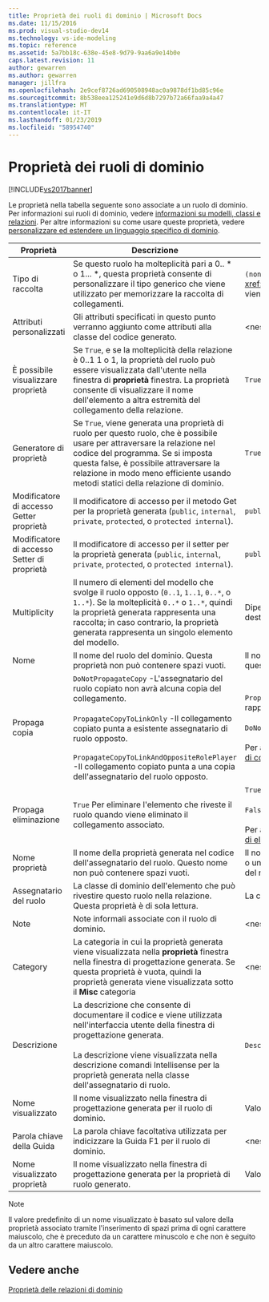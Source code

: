 ```yaml
---
title: Proprietà dei ruoli di dominio | Microsoft Docs
ms.date: 11/15/2016
ms.prod: visual-studio-dev14
ms.technology: vs-ide-modeling
ms.topic: reference
ms.assetid: 5a7bb18c-638e-45e8-9d79-9aa6a9e14b0e
caps.latest.revision: 11
author: gewarren
ms.author: gewarren
manager: jillfra
ms.openlocfilehash: 2e9cef8726ad690508948ac0a9878df1bd85c96e
ms.sourcegitcommit: 8b538eea125241e9d6d8b7297b72a66faa9a4a47
ms.translationtype: MT
ms.contentlocale: it-IT
ms.lasthandoff: 01/23/2019
ms.locfileid: "58954740"
---
```

# <a name="properties-of-domain-roles"></a>Proprietà dei ruoli di dominio
[!INCLUDE[vs2017banner](../includes/vs2017banner.md)]

Le proprietà nella tabella seguente sono associate a un ruolo di dominio. Per informazioni sui ruoli di dominio, vedere [informazioni su modelli, classi e relazioni](../modeling/understanding-models-classes-and-relationships.md). Per altre informazioni su come usare queste proprietà, vedere [personalizzare ed estendere un linguaggio specifico di dominio](../modeling/customizing-and-extending-a-domain-specific-language.md).  
  
|Proprietà|Descrizione|Impostazione predefinita|  
|--------------|-----------------|-------------|  
|Tipo di raccolta|Se questo ruolo ha molteplicità pari a 0.. * o 1... \*, questa proprietà consente di personalizzare il tipo generico che viene utilizzato per memorizzare la raccolta di collegamenti.|`(none)` - <xref:Microsoft.VisualStudio.Modeling.LinkedElementCollection%601> viene usato|  
|Attributi personalizzati|Gli attributi specificati in questo punto verranno aggiunto come attributi alla classe del codice generato.|\<nessuno>|  
|È possibile visualizzare proprietà|Se `True`, e se la molteplicità della relazione è 0..1 1 o 1, la proprietà del ruolo può essere visualizzata dall'utente nella finestra di **proprietà** finestra. La proprietà consente di visualizzare il nome dell'elemento a altra estremità del collegamento della relazione.|`True`|  
|Generatore di proprietà|Se `True`, viene generata una proprietà di ruolo per questo ruolo, che è possibile usare per attraversare la relazione nel codice del programma. Se si imposta questa false, è possibile attraversare la relazione in modo meno efficiente usando metodi statici della relazione di dominio.|`True`|  
|Modificatore di accesso Getter proprietà|Il modificatore di accesso per il metodo Get per la proprietà generata (`public`, `internal`, `private`, `protected`, o `protected internal`).|`public`|  
|Modificatore di accesso Setter di proprietà|Il modificatore di accesso per il setter per la proprietà generata (`public`, `internal`, `private`, `protected`, o `protected internal`).|`public`|  
|Multiplicity|Il numero di elementi del modello che svolge il ruolo opposto (`0..1`, `1..1`, `0..*`, o `1..*`). Se la molteplicità `0..*` o `1..*`, quindi la proprietà generata rappresenta una raccolta; in caso contrario, la proprietà generata rappresenta un singolo elemento del modello.|Dipende dal tipo di relazione e se si tratta del ruolo di origine o destinazione della relazione.|  
|Nome|Il nome del ruolo del dominio. Questa proprietà non può contenere spazi vuoti.|Il nome della classe di dominio dell'assegnatario del ruolo per questo ruolo.|  
|Propaga copia|`DoNotPropagateCopy` -L'assegnatario del ruolo copiato non avrà alcuna copia del collegamento.<br /><br /> `PropagateCopyToLinkOnly` -Il collegamento copiato punta a esistente assegnatario di ruolo opposto.<br /><br /> `PropagateCopyToLinkAndOppositeRolePlayer` -Il collegamento copiato punta a una copia dell'assegnatario del ruolo opposto.|`PropagateCopyToLinkAndOppositeRolePlayer` per i ruoli di origine di rappresentazioni distribuite.<br /><br /> `DoNotPropagateCopy` per altri ruoli.<br /><br /> Per altre informazioni, vedere [personalizzazione del comportamento di copia](../modeling/customizing-copy-behavior.md)|  
|Propaga eliminazione|`True` Per eliminare l'elemento che riveste il ruolo quando viene eliminato il collegamento associato.|`True` per la destinazione di un ruolo di incorporamento.<br /><br /> `False` per altri ruoli.<br /><br /> Per altre informazioni, vedere [personalizzazione del comportamento di eliminazione](../modeling/customizing-deletion-behavior.md).|  
|Nome proprietà|Il nome della proprietà generata nel codice dell'assegnatario del ruolo. Questo nome non può contenere spazi vuoti.|Il nome del ruolo opposto se questo ruolo dispone di un zero-a-uno o una molteplicità uno a uno; in caso contrario, il nome pluralizzato del ruolo opposto.|  
|Assegnatario del ruolo|La classe di dominio dell'elemento che può rivestire questo ruolo nella relazione. Questa proprietà è di sola lettura.|La classe di dominio dell'assegnatario del ruolo per questo ruolo.|  
|Note|Note informali associate con il ruolo di dominio.|\<nessuno>|  
|Category|La categoria in cui la proprietà generata viene visualizzata nella **proprietà** finestra nella finestra di progettazione generata. Se questa proprietà è vuota, quindi la proprietà generata viene visualizzata sotto il **Misc** categoria|\<nessuno>|  
|Descrizione|La descrizione che consente di documentare il codice e viene utilizzata nell'interfaccia utente della finestra di progettazione generata.<br /><br /> La descrizione viene visualizzata nella descrizione comandi Intellisense per la proprietà generata nella classe dell'assegnatario di ruolo.|`Description for` *il nome completo del ruolo*|  
|Nome visualizzato|Il nome visualizzato nella finestra di progettazione generata per il ruolo di dominio.|Valore modificato della proprietà Name.|  
|Parola chiave della Guida|La parola chiave facoltativa utilizzata per indicizzare la Guida F1 per il ruolo di dominio.|\<nessuno>|  
|Nome visualizzato proprietà|Il nome visualizzato nella finestra di progettazione generata per la proprietà di ruolo generato.|Valore della proprietà del nome di proprietà modificato.|  
  
> [!NOTE]
>  Il valore predefinito di un nome visualizzato è basato sul valore della proprietà associato tramite l'inserimento di spazi prima di ogni carattere maiuscolo, che è preceduto da un carattere minuscolo e che non è seguito da un altro carattere maiuscolo.  
  
## <a name="see-also"></a>Vedere anche  
 [Proprietà delle relazioni di dominio](../modeling/properties-of-domain-relationships.md)
